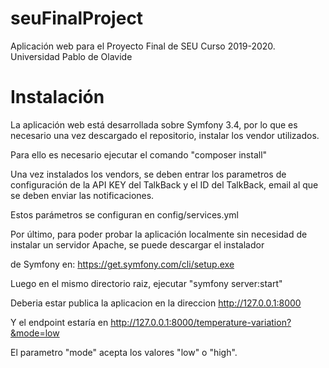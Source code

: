 # seuFinalProject

Aplicación web para el Proyecto Final de SEU Curso 2019-2020. Universidad Pablo de Olavide

# Instalación

La aplicación web está desarrollada sobre Symfony 3.4, por lo que es necesario una vez descargado el repositorio, instalar los vendor utilizados.

Para ello es necesario ejecutar el comando "composer install"

Una vez instalados los vendors, se deben entrar los parametros de configuración de la API KEY del TalkBack y el ID del TalkBack, email al que se deben enviar
las notificaciones.

Estos parámetros se configuran en config/services.yml

Por último, para poder probar la aplicación localmente sin necesidad de instalar un servidor Apache, se puede descargar el instalador 

de Symfony en: https://get.symfony.com/cli/setup.exe 

Luego en el mismo directorio raiz, ejecutar "symfony server:start"

Deberia estar publica la aplicacion en la direccion http://127.0.0.1:8000

Y el endpoint estaría en http://127.0.0.1:8000/temperature-variation?&mode=low 

El parametro "mode" acepta los valores "low" o "high".
